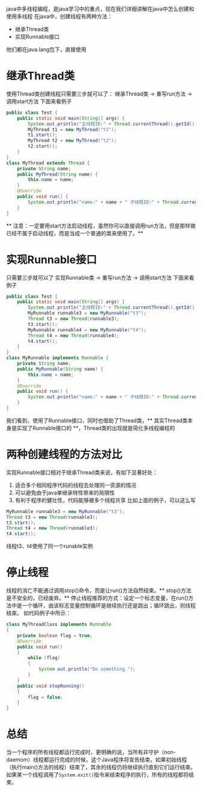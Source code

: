 java中多线程编程，是java学习中的重点，现在我们详细讲解在java中怎么创建和使用多线程
在java中，创建线程有两种方法：
+ 继承Thread类
+ 实现Runnable接口

他们都在java.lang包下，直接使用

# 继承Thread类
使用Thread类创建线程只需要三步就可以了：
继承Thread类 -> 重写run方法 -> 调用start方法
下面来看例子
```java
public class Test {
	public static void main(String[] args) {
		System.out.println("主线程ID:" + Thread.currentThread().getId());
		MyThread t1 = new MyThread("t1");
		t1.start();
		MyThread t2 = new MyThread("t2");
		t2.start();
	}
}
class MyThread extends Thread {
	private String name;
	public MyThread(String name) {
		this.name = name;
	}
	@Override
	public void run() {
		System.out.println("name:" + name + " 子线程ID:" + Thread.currentThread().getId());
	}
}
```
** 注意：一定要用start方法启动线程，虽然你可以直接调用run方法，但是那样做已经不属于启动线程，而是当成一个普通的类来使用了。**

# 实现Runnable接口
只需要三步就可以了
实现Runnable类 -> 重写run方法 -> 调用start方法
下面来看例子
```java
public class Test {
	public static void main(String[] args) {
		System.out.println("主线程ID:" + Thread.currentThread().getId());
		MyRunnable runnable3 = new MyRunnable("t3");
		Thread t3 = new Thread(runnable3);
		t3.start();
		MyRunnable runnable4 = new MyRunnable("t4");
		Thread t4 = new Thread(runnable4);
		t4.start();
	}
}
class MyRunnable implements Runnable {
	private String name;
	public MyRunnable(String name) {
		this.name = name;
	}
	@Override
	public void run() {
		System.out.println("name:" + name + " 子线程ID:" + Thread.currentThread().getId());
	}
}
```
我们看到，使用了Runnable接口，同时也借助了Thread类，** 其实Thread类本身是实现了Runnable接口的 **，Thread类的出现就是简化多线程编程的


# 两种创建线程的方法对比
实现Runnable接口相对于继承Thread类来说，有如下显著好处：
1. 适合多个相同程序代码的线程去处理同一资源的情况
2. 可以避免由于java单继承特性带来的局限性
3. 有利于程序的健壮性，代码能够被多个线程共享
比如上面的例子，可以这么写
```java
MyRunnable runnable3 = new MyRunnable("t3");
Thread t3 = new Thread(runnable3);
t3.start();
Thread t4 = new Thread(runnable3);
t4.start();
```
线程t3、t4使用了同一个runable实例


# 停止线程
线程的消亡不能通过调用stop()命令，而是让run()方法自然结束。** stop()方法是不安全的，已经废弃。**
停止线程推荐的方式：设定一个标志变量，在run()方法中是一个循环，由该标志变量控制循环是继续执行还是跳出；循环跳出，则线程结束。
如代码例子中所示：
```java
class MyThreadClass implements Runnable
{
    private boolean flag = true;
    @Override
    public void run()
    {
        while (flag)
        {
            System.out.println("Do something.");
        }
    }
    public void stopRunning()
    {
        flag = false;
    }
}
```

# 总结
当一个程序的所有线程都运行完成时，更明确的说，当所有非守护（non-daemom）线程都运行完成的时候，这个Java程序将宣告结束。如果初始线程（执行main()方法的线程）结束了，其余的线程仍将继续执行直到它们运行结束。如果某一个线程调用了`System.exit()`指令来结束程序的执行，所有的线程都将结束。

 


